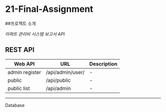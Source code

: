 # 21-Final-Assignment
##프로젝트 소개

*아파트 관리비 시스템 보고서 API* 

REST API
----------

|Web API             |URL                 |Description|
|--------------------|--------------------|     -     |
|admin register      |/api/admin/user/    |     -     |
|public              |/api/public         |     -     |
|public list         |/api/admin          |     -     |



---------------------------

Database
